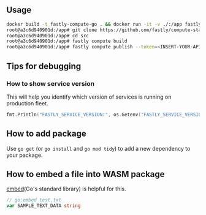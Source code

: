 ## Usage
```bash
docker build -t fastly-compute-go . && docker run -it -v ./:/app fastly-compute-go /bin/bash
root@a3c6d940901d:/app# git clone https://github.com/fastly/compute-starter-kit-go-default.git src
root@a3c6d940901d:/app# cd src
root@a3c6d940901d:/app# fastly compute build
root@a3c6d940901d:/app# fastly compute publish --token=<INSERT-YOUR-APIKEY>
```

## Tips for debugging

### How to show service version
This will help you identify which version of services is running on production fleet.
```go
fmt.Println("FASTLY_SERVICE_VERSION:", os.Getenv("FASTLY_SERVICE_VERSION"))
```

## How to add package
Use `go get` (or `go install` and `go mod tidy`) to add a new dependency to your package.

## How to embed a file into WASM package
[embed](https://pkg.go.dev/embed)(Go's standard library) is helpful for this.
```go
// go:embed test.txt
var SAMPLE_TEXT_DATA string
```